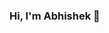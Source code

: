 ### Hi, I'm Abhishek 👋

<!--
**akpmpr/akpmpr** is a ✨ _special_ ✨ repository because its `README.md` (this file) appears on your GitHub profile.

Here are some ideas to get you started:

- 🔭 I’m currently working on Python
- 🌱 I’m currently learning Python and data analytical skills.
- 👯 I’m looking to collaborate on ...
- 📫 Feel free to connect with me at Linkedin[linkedin.com/in/akpmpr] , Twitter[twitter.com/akpmpr]

-->
